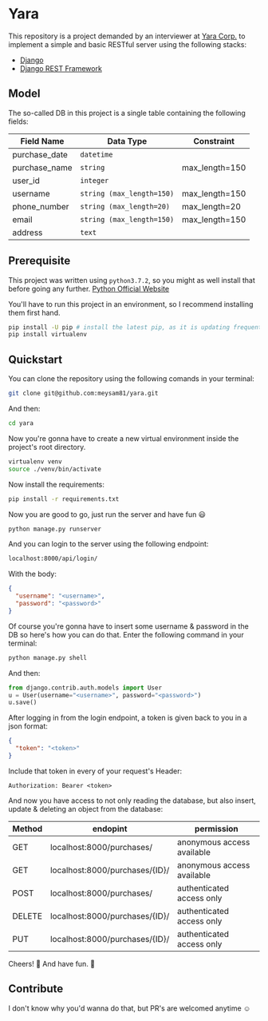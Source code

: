 # Yara
This repository is a project demanded by an interviewer at [Yara Corp.](https://yaramobile.com/) to implement a simple and basic RESTful server using the following stacks:
* [Django](https://www.djangoproject.com/)
* [Django REST Framework](https://www.django-rest-framework.org/)

## Model
The so-called DB in this project is a single table containing the following fields:


| Field Name    |  Data Type                 | Constraint       |
|---------------|--------------------------- |------------------|
| purchase_date |  `datetime`                |                  |
| purchase_name |  `string`                  | max_length=150   |
| user_id       |  `integer`                 |                  |
| username      |  `string (max_length=150)` | max_length=150   |
| phone_number  |  `string (max_length=20)`  | max_length=20    |
| email         |  `string (max_length=150)` | max_length=150   |
| address       |  `text`                    |                  |

## Prerequisite
This project was written using `python3.7.2`, so you might as well install that before going any further.
[Python Official Website](https://www.python.org/)

You'll have to run this project in an environment, so I recommend installing them first hand.
```bash
pip install -U pip # install the latest pip, as it is updating frequently
pip install virtualenv
```

## Quickstart
You can clone the repository using the following comands in your terminal:
```bash
git clone git@github.com:meysam81/yara.git
```

And then:
```bash
cd yara
```

Now you're gonna have to create a new virtual environment inside the project's root directory.
```bash
virtualenv venv
source ./venv/bin/activate
``` 

Now install the requirements:
```bash
pip install -r requirements.txt
```

Now you are good to go, just run the server and have fun :smiley:
```bash
python manage.py runserver
```

And you can login to the server using the following endpoint:
```bash
localhost:8000/api/login/
```

With the body:
```json
{
  "username": "<username>",
  "password": "<password>"
}
```

Of course you're gonna have to insert some username & password in the DB so here's how you can do that. Enter the following command in your terminal:
```bash
python manage.py shell
```

And then:
```python
from django.contrib.auth.models import User
u = User(username="<username>", password="<password>")
u.save()
```

After logging in from the login endpoint, a token is given back to you in a json format:
```json
{
  "token": "<token>"
}
```

Include that token in every of your request's Header:
```
Authorization: Bearer <token>
```

And now you have access to not only reading the database, but also insert, update & deleting an object from the database:

| Method  | endopint                       | permission                 |
| --------|--------------------------------|----------------------------|
| GET     | localhost:8000/purchases/      | anonymous access available |
| GET     | localhost:8000/purchases/{ID}/ | anonymous access available |
| POST    |localhost:8000/purchases/       | authenticated access only  |
| DELETE  | localhost:8000/purchases/{ID}/ | authenticated access only  |
| PUT     | localhost:8000/purchases/{ID}/ | authenticated access only  |

Cheers! :clinking_glasses: 
And have fun. :100: 

## Contribute
I don't know why you'd wanna do that, but PR's are welcomed anytime :relaxed:
